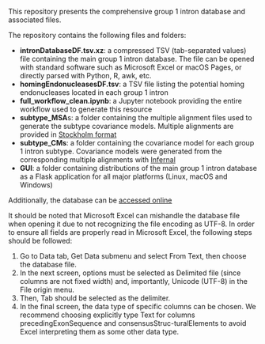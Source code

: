 This repository presents the comprehensive group 1 intron database and associated files. 

The repository contains the following files and folders:
- **intronDatabaseDF.tsv.xz**: a compressed TSV (tab-separated values) file containing the main group 1 intron database. The file can be opened with standard software such as Microsoft Excel or macOS Pages, or directly parsed with Python, R, awk, etc.
- **homingEndonucleasesDF.tsv**: a TSV file listing the potential homing endonucleases located in each group 1 intron
- **full_workflow_clean.ipynb**: a Jupyter notebook providing the entire workflow used to generate this resource
- **subtype_MSA**s: a folder containing the multiple alignment files used to generate the subtype covariance models. Multiple alignments are provided in [Stockholm format](https://sonnhammer.sbc.su.se/Stockholm.html)
- **subtype_CMs**: a folder containing the covariance model for each group 1 intron subtype. Covariance models were generated from the corresponding multiple alignments with [Infernal](http://eddylab.org/infernal/)
- **GUI**: a folder containing distributions of the main group 1 intron database as a Flask application for all major platforms (Linux, macOS and Windows)

Additionally, the database can be [accessed online](https://online-group-1-intron-database.onrender.com)

It should be noted that Microsoft Excel can mishandle the database file when opening it due to not recognizing the file encoding as UTF-8. In order to ensure all fields are properly read in Microsoft Excel, the following steps should be followed:
1.	Go to Data tab, Get Data submenu and select From Text, then choose the database file.
2.	In the next screen, options must be selected as Delimited file (since columns are not fixed width) and, importantly, Unicode (UTF-8) in the File origin menu.
3.	Then, Tab should be selected as the delimiter.
4.	In the final screen, the data type of specific columns can be chosen. We recommend choosing explicitly type Text for columns precedingExonSequence and consensusStruc-turalElements to avoid Excel interpreting them as some other data type.
